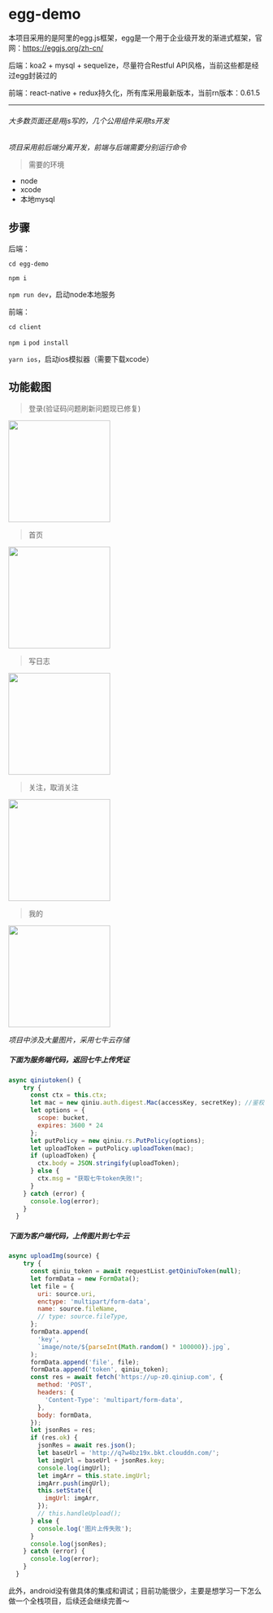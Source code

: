 # egg-demo
本项目采用的是阿里的egg.js框架，egg是一个用于企业级开发的渐进式框架，官网：<https://eggjs.org/zh-cn/>

后端：koa2 + mysql + sequelize，尽量符合Restful API风格，当前这些都是经过egg封装过的

前端：react-native + redux持久化，所有库采用最新版本，当前rn版本：0.61.5
***
###### 大多数页面还是用js写的，几个公用组件采用ts开发

_项目采用前后端分离开发，前端与后端需要分别运行命令_

>需要的环境
* node
* xcode
* 本地mysql

## 步骤

后端：

`cd egg-demo` 

`npm i` 

`npm run dev`，启动node本地服务

前端：

`cd client` 

`npm i` 
`pod install`

`yarn ios`，启动ios模拟器（需要下载xcode）

## 功能截图

>登录(验证码问题刷新问题现已修复)
<img src="http://qc9tj18zu.bkt.clouddn.com/image/egg7.gif" width="200px">

>首页
<img src="http://qc9tj18zu.bkt.clouddn.com/image/egg2.gif" width="200px">

>写日志
<img src="http://qc9tj18zu.bkt.clouddn.com/image/egg3.gif" width="200px">

>关注，取消关注
<img src="http://qc9tj18zu.bkt.clouddn.com/image/egg4.gif" width="200px">

>我的
<img src="http://qc9tj18zu.bkt.clouddn.com/image/egg6.gif" width="200px">

_项目中涉及大量图片，采用七牛云存储_

##### 下面为服务端代码，返回七牛上传凭证

```javascript
async qiniutoken() {
    try {
      const ctx = this.ctx;
      let mac = new qiniu.auth.digest.Mac(accessKey, secretKey); //鉴权对象
      let options = {
        scope: bucket,
        expires: 3600 * 24
      };
      let putPolicy = new qiniu.rs.PutPolicy(options);
      let uploadToken = putPolicy.uploadToken(mac);
      if (uploadToken) {
        ctx.body = JSON.stringify(uploadToken);
      } else {
        ctx.msg = "获取七牛token失败!";
      }
    } catch (error) {
      console.log(error);
    }
  }
 ```
##### 下面为客户端代码，上传图片到七牛云

```javascript
async uploadImg(source) {
    try {
      const qiniu_token = await requestList.getQiniuToken(null);
      let formData = new FormData();
      let file = {
        uri: source.uri,
        enctype: 'multipart/form-data',
        name: source.fileName,
        // type: source.fileType,
      };
      formData.append(
        'key',
        `image/note/${parseInt(Math.random() * 100000)}.jpg`,
      );
      formData.append('file', file);
      formData.append('token', qiniu_token);
      const res = await fetch('https://up-z0.qiniup.com', {
        method: 'POST',
        headers: {
          'Content-Type': 'multipart/form-data',
        },
        body: formData,
      });
      let jsonRes = res;
      if (res.ok) {
        jsonRes = await res.json();
        let baseUrl = 'http://q7w4bz19x.bkt.clouddn.com/';
        let imgUrl = baseUrl + jsonRes.key;
        console.log(imgUrl);
        let imgArr = this.state.imgUrl;
        imgArr.push(imgUrl);
        this.setState({
          imgUrl: imgArr,
        });
        // this.handleUpload();
      } else {
        console.log('图片上传失败');
      }
      console.log(jsonRes);
    } catch (error) {
      console.log(error);
    }
  }
```
此外，android没有做具体的集成和调试；目前功能很少，主要是想学习一下怎么做一个全栈项目，后续还会继续完善～

